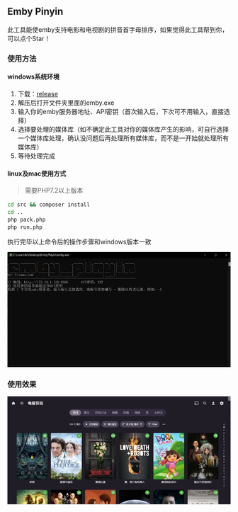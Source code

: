 ## Emby Pinyin

此工具能使emby支持电影和电视剧的拼音首字母排序，如果觉得此工具帮到你，可以点个Star！

### 使用方法
#### windows系统环境

1. 下载：[release](https://github.com/hisune/emby_pinyin/releases)
2. 解压后打开文件夹里面的emby.exe
3. 输入你的emby服务器地址、API密钥（首次输入后，下次可不用输入，直接选择）
4. 选择要处理的媒体库（如不确定此工具对你的媒体库产生的影响，可自行选择一个媒体库处理，确认没问题后再处理所有媒体库，而不是一开始就处理所有媒体库）
5. 等待处理完成

#### linux及mac使用方式
> 需要PHP7.2以上版本
```sh
cd src && composer install
cd ..
php pack.php
php run.php
```
执行完毕以上命令后的操作步骤和windows版本一致

![](https://raw.githubusercontent.com/hisune/images/master/emby_pinyin_2.jpg)


### 使用效果
![](https://raw.githubusercontent.com/hisune/images/master/emby_pinyin_1.jpg)
